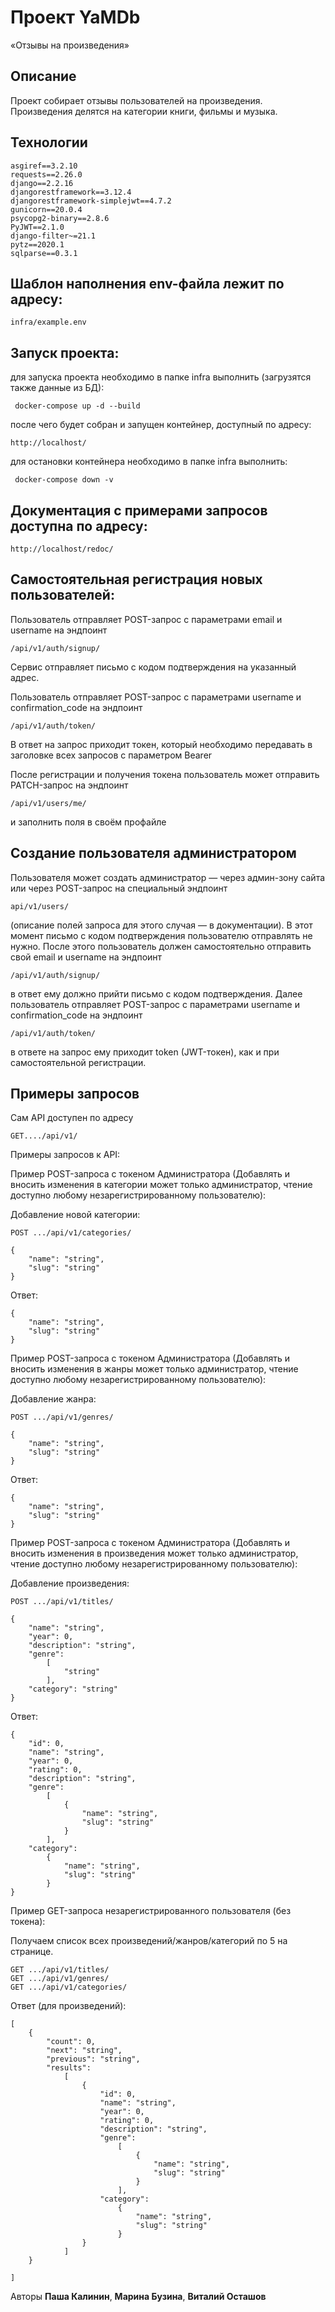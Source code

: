 # Проект YaMDb

«Отзывы на произведения»

## Описание

Проект собирает отзывы пользователей на произведения. Произведения делятся на категории книги, фильмы и музыка.

## Технологии

    asgiref==3.2.10
    requests==2.26.0
    django==2.2.16
    djangorestframework==3.12.4
    djangorestframework-simplejwt==4.7.2
    gunicorn==20.0.4
    psycopg2-binary==2.8.6
    PyJWT==2.1.0
    django-filter~=21.1
    pytz==2020.1
    sqlparse==0.3.1

## Шаблон наполнения env-файла лежит по адресу: 

    infra/example.env

## Запуск проекта:

для запуска проекта необходимо в папке infra выполнить (загрузятся также данные из БД):

     docker-compose up -d --build

после чего будет собран и запущен контейнер, доступный по адресу:  

    http://localhost/

для остановки контейнера необходимо в папке infra выполнить:

     docker-compose down -v


## Документация с примерами запросов доступна по адресу:

    http://localhost/redoc/

## Самостоятельная регистрация новых пользователей:

Пользователь отправляет POST-запрос с параметрами email  и username на эндпоинт
   
    /api/v1/auth/signup/

Сервис отправляет письмо с кодом подтверждения на указанный адрес.

Пользователь отправляет POST-запрос с параметрами username и confirmation_code на эндпоинт

    /api/v1/auth/token/

В ответ на запрос приходит токен, который необходимо передавать в заголовке всех запросов с параметром Bearer

После регистрации и получения токена пользователь может отправить PATCH-запрос на эндпоинт
    
    /api/v1/users/me/ 

и заполнить поля в своём профайле

## Создание пользователя администратором

Пользователя может создать администратор — через админ-зону сайта или через POST-запрос на специальный эндпоинт 

    api/v1/users/

(описание полей запроса для этого случая — в документации). В этот момент письмо с кодом подтверждения пользователю отправлять не нужно.
После этого пользователь должен самостоятельно отправить свой email и username на эндпоинт

    /api/v1/auth/signup/

в ответ ему должно прийти письмо с кодом подтверждения.
Далее пользователь отправляет POST-запрос с параметрами username и confirmation_code на эндпоинт 

    /api/v1/auth/token/

в ответе на запрос ему приходит token (JWT-токен), как и при самостоятельной регистрации.

## Примеры запросов


Сам API доступен по адресу

    GET..../api/v1/

Примеры запросов к API:

Пример POST-запроса с токеном Администратора (Добавлять и вносить изменения в категории может только администратор, чтение доступно любому незарегистрированному пользователю): 

Добавление новой категории:

    POST .../api/v1/categories/

    {
        "name": "string",
        "slug": "string"
    }

Ответ:
    
    {
        "name": "string",
        "slug": "string"
    }

Пример POST-запроса с токеном Администратора (Добавлять и вносить изменения в жанры может только администратор, чтение доступно любому незарегистрированному пользователю): 

Добавление жанра:

    POST .../api/v1/genres/

    {
        "name": "string",
        "slug": "string"
    }

Ответ:

    {
        "name": "string",
        "slug": "string"
    }

Пример POST-запроса с токеном Администратора (Добавлять и вносить изменения в произведения может только администратор, чтение доступно любому незарегистрированному пользователю): 

Добавление произведения:

    POST .../api/v1/titles/

    {
        "name": "string",
        "year": 0,
        "description": "string",
        "genre": 
            [
                "string"
            ],
        "category": "string"
    }

Ответ:

    {
        "id": 0,
        "name": "string",
        "year": 0,
        "rating": 0,
        "description": "string",
        "genre":
            [
                {
                    "name": "string",
                    "slug": "string"
                }
            ],
        "category":
            {
                "name": "string",
                "slug": "string"
            }
    }


Пример GET-запроса незарегистрированного пользователя (без токена):

Получаем список всех произведений/жанров/категорий по 5 на странице.

    GET .../api/v1/titles/
    GET .../api/v1/genres/
    GET .../api/v1/categories/

Ответ (для произведений):

    [
        {
            "count": 0,
            "next": "string",
            "previous": "string",
            "results":
                [
                    {
                        "id": 0,
                        "name": "string",
                        "year": 0,
                        "rating": 0,
                        "description": "string",
                        "genre":
                            [
                                {
                                    "name": "string",
                                    "slug": "string"
                                }
                            ],
                        "category":
                            {
                                "name": "string",
                                "slug": "string"
                            }
                    }
                ]
        }

    ]
    


Авторы __Паша Калинин__, __Марина Бузина__, __Виталий Осташов__
